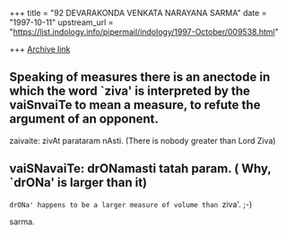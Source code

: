 +++
title = "92 DEVARAKONDA VENKATA NARAYANA SARMA"
date = "1997-10-11"
upstream_url = "https://list.indology.info/pipermail/indology/1997-October/009538.html"

+++
[Archive link](https://list.indology.info/pipermail/indology/1997-October/009538.html)

Speaking of measures there is an anectode in which the word `ziva' is
interpreted by the vaiSnvaiTe to mean a measure, to refute the
argument of an opponent.
---------------------------------------------------------------------------
zaivaite: zivAt parataram nAsti. (There is nobody greater than Lord Ziva)

vaiSNavaiTe: drONamasti tatah param. ( Why, `drONa' is larger than it)
----------------------------------------------------------------------------
`drONa' happens to be a larger measure of volume than `ziva'.
;-)

sarma.




